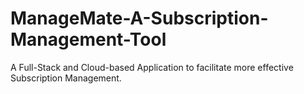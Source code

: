 # ManageMate-A-Subscription-Management-Tool
A Full-Stack and Cloud-based Application to facilitate more effective Subscription Management.
